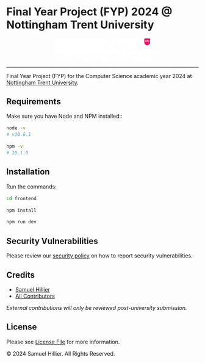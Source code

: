 # Final Year Project (FYP) 2024 @ Nottingham Trent University

<div align="center">
    <img src="frontend/src/assets/images/ntu-logo-big.webp" alt="Nottingham Trent University Logo" width="250">
</div>

---

Final Year Project (FYP) for the Computer Science academic year 2024 at [Nottingham Trent University](https://ntu.ac.uk).

## Requirements

Make sure you have Node and NPM installed::

```bash
node -v
# v20.6.1
```
```bash
npm -v
# 10.1.0
```

## Installation

Run the commands:
```bash
cd frontend
```
```bash
npm install
```
```bash
npm run dev
```

## Security Vulnerabilities

Please review our [security policy](https://github.com/Zyphaex/fyp2024/security/policy) on how to report security vulnerabilities.

## Credits

- [Samuel Hillier](https://github.com/Zyphaex)
- [All Contributors](https://github.com/Zyphaex/fyp2024/contributors)

*External contributions will only be reviewed post-university submission.*

## License

Please see [License File](https://github.com/Zyphaex/fyp2024/blob/main/LICENSE) for more information.

© 2024 Samuel Hillier. All Rights Reserved.
